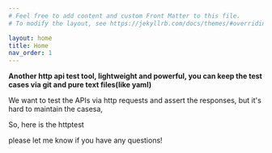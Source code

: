 ```yaml
---
# Feel free to add content and custom Front Matter to this file.
# To modify the layout, see https://jekyllrb.com/docs/themes/#overriding-theme-defaults

layout: home
title: Home
nav_order: 1
---
```




**Another http api test tool, lightweight and powerful, you can keep the test cases via git and pure text files(like yaml)**

We want to test the APIs via http requests and assert the responses, but it's hard to maintain the casesa,

So, here is the httptest

please let me know if you have any questions!
